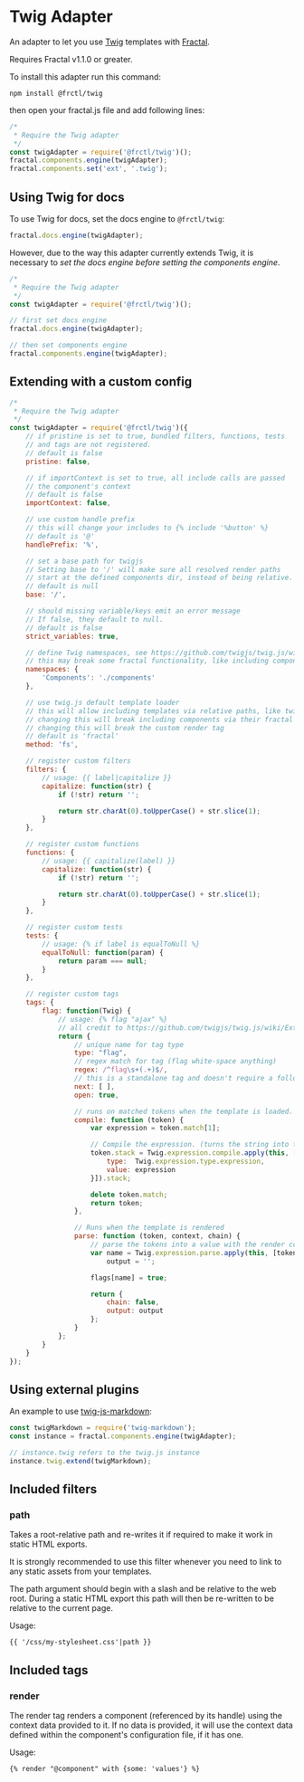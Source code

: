 # Twig Adapter

An adapter to let you use [Twig](https://github.com/twigjs/twig.js) templates with [Fractal](http://github.com/frctl/fractal).

Requires Fractal v1.1.0 or greater.

To install this adapter run this command:

`npm install @frctl/twig`

then open your fractal.js file and add following lines:

```js
/*
 * Require the Twig adapter
 */
const twigAdapter = require('@frctl/twig')();
fractal.components.engine(twigAdapter);
fractal.components.set('ext', '.twig');
```

## Using Twig for docs

To use Twig for docs, set the docs engine to `@frctl/twig`:
```js
fractal.docs.engine(twigAdapter);
```

However, due to the way this adapter currently extends Twig, it is necessary to *set the docs engine before setting the components engine*.

```js
/*
 * Require the Twig adapter
 */
const twigAdapter = require('@frctl/twig')();

// first set docs engine
fractal.docs.engine(twigAdapter);

// then set components engine
fractal.components.engine(twigAdapter);
```


## Extending with a custom config
```js
/*
 * Require the Twig adapter
 */
const twigAdapter = require('@frctl/twig')({
    // if pristine is set to true, bundled filters, functions, tests
    // and tags are not registered.
    // default is false
    pristine: false,

    // if importContext is set to true, all include calls are passed
    // the component's context
    // default is false
    importContext: false,

    // use custom handle prefix
    // this will change your includes to {% include '%button' %}
    // default is '@'
    handlePrefix: '%',

    // set a base path for twigjs
    // Setting base to '/' will make sure all resolved render paths
    // start at the defined components dir, instead of being relative.
    // default is null
    base: '/',

    // should missing variable/keys emit an error message
    // If false, they default to null.
    // default is false
    strict_variables: true,

    // define Twig namespaces, see https://github.com/twigjs/twig.js/wiki#namespaces
    // this may break some fractal functionality, like including components via their handles and the render tag
    namespaces: {
        'Components': './components'
    },

    // use twig.js default template loader
    // this will allow including templates via relative paths, like twig.js or PHP Twig does by default
    // changing this will break including components via their fractal handles
    // changing this will break the custom render tag
    // default is 'fractal'
    method: 'fs',

    // register custom filters
    filters: {
        // usage: {{ label|capitalize }}
        capitalize: function(str) {
            if (!str) return '';

            return str.charAt(0).toUpperCase() + str.slice(1);
        }
    },

    // register custom functions
    functions: {
        // usage: {{ capitalize(label) }}
        capitalize: function(str) {
            if (!str) return '';

            return str.charAt(0).toUpperCase() + str.slice(1);
        }
    },

    // register custom tests
    tests: {
        // usage: {% if label is equalToNull %}
        equalToNull: function(param) {
            return param === null;
        }
    },

    // register custom tags
    tags: {
        flag: function(Twig) {
            // usage: {% flag "ajax" %}
            // all credit to https://github.com/twigjs/twig.js/wiki/Extending-twig.js-With-Custom-Tags
            return {
                // unique name for tag type
                type: "flag",
                // regex match for tag (flag white-space anything)
                regex: /^flag\s+(.+)$/,
                // this is a standalone tag and doesn't require a following tag
                next: [ ],
                open: true,

                // runs on matched tokens when the template is loaded. (once per template)
                compile: function (token) {
                    var expression = token.match[1];

                    // Compile the expression. (turns the string into tokens)
                    token.stack = Twig.expression.compile.apply(this, [{
                        type:  Twig.expression.type.expression,
                        value: expression
                    }]).stack;

                    delete token.match;
                    return token;
                },

                // Runs when the template is rendered
                parse: function (token, context, chain) {
                    // parse the tokens into a value with the render context
                    var name = Twig.expression.parse.apply(this, [token.stack, context]),
                        output = '';

                    flags[name] = true;

                    return {
                        chain: false,
                        output: output
                    };
                }
            };
        }
    }
});

```


## Using external plugins

An example to use [twig-js-markdown](https://github.com/ianbytchek/twig-js-markdown):
```js
const twigMarkdown = require('twig-markdown');
const instance = fractal.components.engine(twigAdapter);

// instance.twig refers to the twig.js instance
instance.twig.extend(twigMarkdown);

```

## Included filters

### path
Takes a root-relative path and re-writes it if required to make it work in static HTML exports.

It is strongly recommended to use this filter whenever you need to link to any static assets from your templates.

The path argument should begin with a slash and be relative to the web root. During a static HTML export this path will then be re-written to be relative to the current page.

Usage:
```twig
{{ '/css/my-stylesheet.css'|path }}
```

## Included tags

### render
The render tag renders a component (referenced by its handle) using the context data provided to it. If no data is provided, it will use the context data defined within the component's configuration file, if it has one.

Usage:
```twig
{% render "@component" with {some: 'values'} %}
```
